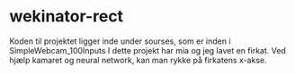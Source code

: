 # wekinator-rect

Koden til projektet ligger inde under sourses, som er inden i SimpleWebcam_100Inputs
I dette projekt har mia og jeg lavet en firkat. Ved hjælp kamaret og neural network, kan man rykke på firkatens x-akse. 
